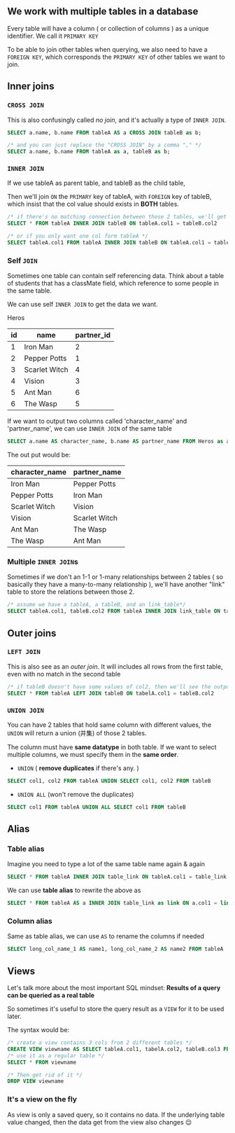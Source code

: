 ## We work with multiple tables in a database

Every table will have a column ( or collection of columns ) as a unique identifier. We call it `PRIMARY KEY`

To be able to join other tables when querying, we also need to have a `FOREIGN KEY`, which corresponds the `PRIMARY KEY` of other tables we want to join.



## Inner joins

### `CROSS JOIN`

This is also confusingly called *no join*, and it's actually a type of `INNER JOIN`.

```sql
SELECT a.name, b.name FROM tableA AS a CROSS JOIN tableB as b;

/* and you can just replace the "CROSS JOIN" by a comma "," */
SELECT a.name, b.name FROM tableA as a, tableB as b;
```



### `INNER JOIN`

If we use tableA as parent table, and tableB as the child table,

Then we'll join `ON` the `PRIMARY` key of tableA, with `FOREIGN` key of tableB, which insist that the col value should exists in **BOTH** tables.

```sql
/* if there's no matching connection between those 2 tables, we'll get nothing */
SELECT * FROM tableA INNER JOIN tableB ON tableA.col1 = tableB.col2

/* or if you only want one col form tableA */
SELECT tableA.col1 FROM tableA INNER JOIN tableB ON tableA.col1 = tableB.col2;
```



### Self `JOIN`

Sometimes one table can contain self referencing data. Think about a table of students that has a classMate field, which reference to some people in the same table.

We can use self `INNER JOIN` to get the data we want.

Heros

| id   | name          | partner_id |
| ---- | ------------- | ---------- |
| 1    | Iron Man      | 2          |
| 2    | Pepper Potts  | 1          |
| 3    | Scarlet Witch | 4          |
| 4    | Vision        | 3          |
| 5    | Ant Man       | 6          |
| 6    | The Wasp      | 5          |

If we want to output two columns called 'character_name' and 'partner_name', we can use `INNER JOIN` of the same table

```sql
SELECT a.name AS character_name, b.name AS partner_name FROM Heros as a INNER JOIN Heros as b ON a.partner_id = b.id;
```

The out put would be:

| character_name | partner_name  |
| -------------- | ------------- |
| Iron Man       | Pepper Potts  |
| Pepper Potts   | Iron Man      |
| Scarlet Witch  | Vision        |
| Vision         | Scarlet Witch |
| Ant Man        | The Wasp      |
| The Wasp       | Ant Man       |



### Multiple `INNER JOIN`s

Sometimes if we don't an 1-1 or 1-many relationships between 2 tables ( so basically they have a many-to-many relationship ), we'll have another "link" table to store the relations between those 2.

```sql
/* assume we have a tableA, a tableB, and an link_table*/
SELECT tableA.col1, tableB.col2 FROM tableA INNER JOIN link_table ON tabelA.col1 = link_table.col1 INNER JOIN tableB ON link_table.col2 = tableB.col2
```



## Outer joins

### `LEFT JOIN`

This is also see as an *outer join*. It will includes all rows from the first table, even with no match in the second table

```sql
/* if tableB doesn't have some values of col2, then we'll see the output value as `NULL` */
SELECT * FROM tableA LEFT JOIN tableB ON tabelA.col1 = tableB.col2
```



### `UNION JOIN`

You can have 2 tables that hold same column with different values, the `UNION` will return a union (并集) of those 2 tables.

The column must have **same datatype** in both table. If we want to select multiple columns, we must specify them in the **same order**.

- `UNION` ( **remove duplicates** if there's any. )

```sql
SELECT col1, col2 FROM tableA UNION SELECT col1, col2 FROM tableB
```

- `UNION ALL` (won't remove the duplicates)

```sql
SELECT col1 FROM tableA UNION ALL SELECT col1 FROM tableB
```



## Alias

### Table alias

Imagine you need to type a lot of the same table name again & again

```sql
SELECT * FROM tableA INNER JOIN table_link ON tableA.col1 = table_link.col2 INNER JOIN tableB ON table_link.col3 = tableB.col4;
```

We can use **table alias** to rewrite the above as

```sql
SELECT * FROM tableA AS a INNER JOIN table_link as link ON a.col1 = link.col2 INNER JOIN tableB as b ON link.col3 = b.col4;
```



### Column alias

Same as table alias, we can use `AS` to rename the columns if needed

```sql
SELECT long_col_name_1 AS name1, long_col_name_2 AS name2 FROM tableA
```



## Views

Let's talk more about the most important SQL mindset: **Results of a query can be queried as a real table**

So sometimes it's useful to store the query result as a `VIEW` for it to be used later.

The syntax would be:

```sql
/* create a view contains 3 cols from 2 different tables */
CREATE VIEW viewname AS SELECT tableA.col1, tabelA.col2, tableB.col3 FROM tableA LEFT JOIN tableB ON tableA.id = tableB.id
/* use it as a regular table */
SELECT * FROM viewname

/* Then get rid of it */
DROP VIEW viewname

```

### It's a view on the fly

As view is only a saved query, so it contains no data. If the underlying table value changed, then the data get from the view also changes 😌
